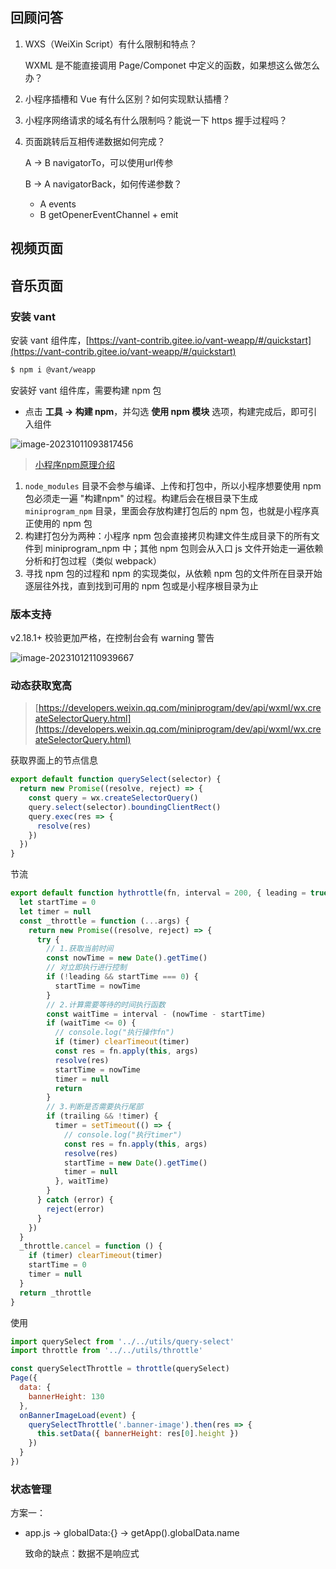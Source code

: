 ## 回顾问答

1. WXS（WeiXin Script）有什么限制和特点？

   WXML 是不能直接调用 Page/Componet 中定义的函数，如果想这么做怎么办？

2. 小程序插槽和 Vue 有什么区别？如何实现默认插槽？

3. 小程序网络请求的域名有什么限制吗？能说一下 https 握手过程吗？

4. 页面跳转后互相传递数据如何完成？

   A -> B navigatorTo，可以使用url传参

   B -> A navigatorBack，如何传递参数？

   - A events
   - B getOpenerEventChannel + emit

## 视频页面



## 音乐页面

### 安装 vant

安装 vant 组件库，[https://vant-contrib.gitee.io/vant-weapp/#/quickstart](https://vant-contrib.gitee.io/vant-weapp/#/quickstart)

```bash
$ npm i @vant/weapp
```

安装好 vant 组件库，需要构建 npm 包

- 点击 **工具 -> 构建 npm**，并勾选 **使用 npm 模块** 选项，构建完成后，即可引入组件

![image-20231011093817456](https://gitee.com/lilyn/pic/raw/master/lagoulearn-img/image-20231011093817456.png)

> [小程序npm原理介绍](https://developers.weixin.qq.com/miniprogram/dev/devtools/npm.html#%E5%8E%9F%E7%90%86%E4%BB%8B%E7%BB%8D)

1. `node_modules` 目录不会参与编译、上传和打包中，所以小程序想要使用 npm 包必须走一遍 "构建npm" 的过程。构建后会在根目录下生成 `miniprogram_npm` 目录，里面会存放构建打包后的 npm 包，也就是小程序真正使用的 npm 包
2. 构建打包分为两种：小程序 npm 包会直接拷贝构建文件生成目录下的所有文件到 miniprogram_npm 中；其他 npm 包则会从入口 js 文件开始走一遍依赖分析和打包过程（类似 webpack）
3. 寻找 npm 包的过程和 npm 的实现类似，从依赖 npm 包的文件所在目录开始逐层往外找，直到找到可用的 npm 包或是小程序根目录为止

### 版本支持

v2.18.1+ 校验更加严格，在控制台会有 warning 警告

![image-20231012110939667](https://gitee.com/lilyn/pic/raw/master/lagoulearn-img/image-20231012110939667.png)

### 动态获取宽高

> [https://developers.weixin.qq.com/miniprogram/dev/api/wxml/wx.createSelectorQuery.html](https://developers.weixin.qq.com/miniprogram/dev/api/wxml/wx.createSelectorQuery.html)

获取界面上的节点信息

```js
export default function querySelect(selector) {
  return new Promise((resolve, reject) => {
    const query = wx.createSelectorQuery()
    query.select(selector).boundingClientRect()
    query.exec(res => {
      resolve(res)
    })
  })
}
```

节流

```js
export default function hythrottle(fn, interval = 200, { leading = true, trailing = false } = {}) {
  let startTime = 0
  let timer = null
  const _throttle = function (...args) {
    return new Promise((resolve, reject) => {
      try {
        // 1.获取当前时间
        const nowTime = new Date().getTime()
        // 对立即执行进行控制
        if (!leading && startTime === 0) {
          startTime = nowTime
        }
        // 2.计算需要等待的时间执行函数
        const waitTime = interval - (nowTime - startTime)
        if (waitTime <= 0) {
          // console.log("执行操作fn")
          if (timer) clearTimeout(timer)
          const res = fn.apply(this, args)
          resolve(res)
          startTime = nowTime
          timer = null
          return
        }
        // 3.判断是否需要执行尾部
        if (trailing && !timer) {
          timer = setTimeout(() => {
            // console.log("执行timer")
            const res = fn.apply(this, args)
            resolve(res)
            startTime = new Date().getTime()
            timer = null
          }, waitTime)
        }
      } catch (error) {
        reject(error)
      }
    })
  }
  _throttle.cancel = function () {
    if (timer) clearTimeout(timer)
    startTime = 0
    timer = null
  }
  return _throttle
}
```

使用

```js
import querySelect from '../../utils/query-select'
import throttle from '../../utils/throttle'

const querySelectThrottle = throttle(querySelect)
Page({
  data: {
    bannerHeight: 130
  },
  onBannerImageLoad(event) {
    querySelectThrottle('.banner-image').then(res => {
      this.setData({ bannerHeight: res[0].height })
    })
  }
})
```

### 状态管理

方案一：

- app.js -> globalData:{} -> getApp().globalData.name

  致命的缺点：数据不是响应式